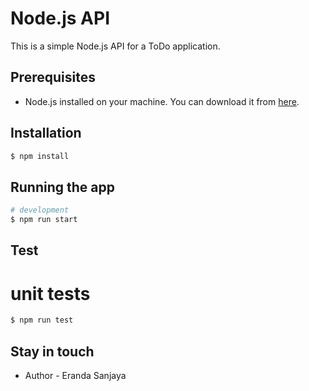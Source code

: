 # Node.js API

This is a simple Node.js API for a ToDo application.

## Prerequisites

- Node.js installed on your machine. You can download it from [here](https://nodejs.org/).

## Installation

```bash
$ npm install
```

## Running the app

```bash
# development
$ npm run start
```

## Test
# unit tests
```bash
$ npm run test
```

## Stay in touch

- Author - Eranda Sanjaya